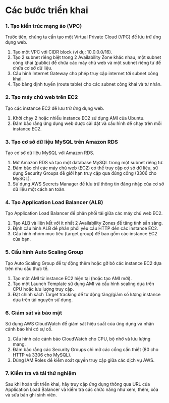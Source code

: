 
# Các bước triển khai

### 1. Tạo kiến trúc mạng ảo (VPC)
Trước tiên, chúng ta cần tạo một Virtual Private Cloud (VPC) để lưu trữ ứng dụng web.
1. Tạo một VPC với CIDR block (ví dụ: 10.0.0.0/16).
2. Tạo 2 subnet riêng biệt trong 2 Availability Zone khác nhau, một subnet công khai (public) để chứa các máy chủ web và một subnet riêng tư để chứa cơ sở dữ liệu.
3. Cấu hình Internet Gateway cho phép truy cập internet tới subnet công khai.
4. Tạo bảng định tuyến (route table) cho các subnet công khai và tư nhân.

### 2. Tạo máy chủ web trên EC2
Tạo các instance EC2 để lưu trữ ứng dụng web.
1. Khởi chạy 2 hoặc nhiều instance EC2 sử dụng AMI của Ubuntu.
2. Đảm bảo rằng ứng dụng web được cài đặt và cấu hình để chạy trên mỗi instance EC2.

### 3. Tạo cơ sở dữ liệu MySQL trên Amazon RDS
Tạo cơ sở dữ liệu MySQL với Amazon RDS.
1. Mở Amazon RDS và tạo một database MySQL trong một subnet riêng tư.
2. Đảm bảo chỉ các máy chủ web (EC2) có thể truy cập cơ sở dữ liệu, sử dụng Security Groups để giới hạn truy cập qua đúng cổng (3306 cho MySQL).
3. Sử dụng AWS Secrets Manager để lưu trữ thông tin đăng nhập của cơ sở dữ liệu một cách an toàn.

### 4. Tạo Application Load Balancer (ALB)
Tạo Application Load Balancer để phân phối tải giữa các máy chủ web EC2.
1. Tạo ALB và liên kết với ít nhất 2 Availability Zones để tăng tính sẵn sàng.
2. Định cấu hình ALB để phân phối yêu cầu HTTP đến các instance EC2.
3. Cấu hình nhóm mục tiêu (target group) để bao gồm các instance EC2 của bạn.

### 5. Cấu hình Auto Scaling Group
Tạo Auto Scaling Group để tự động thêm hoặc gỡ bỏ các instance EC2 dựa trên nhu cầu thực tế.
1. Tạo một AMI từ instance EC2 hiện tại (hoặc tạo AMI mới).
2. Tạo một Launch Template sử dụng AMI và cấu hình scaling dựa trên CPU hoặc lưu lượng truy cập.
3. Đặt chính sách Target tracking để tự động tăng/giảm số lượng instance dựa trên tài nguyên sử dụng.

### 6. Giám sát và bảo mật
Sử dụng AWS CloudWatch để giám sát hiệu suất của ứng dụng và nhận cảnh báo khi có sự cố.
1. Cấu hình các cảnh báo CloudWatch cho CPU, bộ nhớ và lưu lượng mạng.
2. Đảm bảo rằng các Security Groups chỉ mở các cổng cần thiết (80 cho HTTP và 3306 cho MySQL).
3. Dùng IAM Roles để kiểm soát quyền truy cập giữa các dịch vụ AWS.

### 7. Kiểm tra và tải thử nghiệm
Sau khi hoàn tất triển khai, hãy truy cập ứng dụng thông qua URL của Application Load Balancer và kiểm tra các chức năng như xem, thêm, xóa và sửa bản ghi sinh viên.

